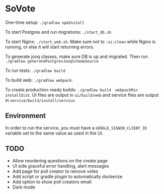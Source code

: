 # SoVote

One-time setup: `./gradlew npmInstall`

To start Postgres and run migrations: `./start_db.sh`

To start Nginx: `./start_web.sh`. Make sure *not* to `:ui:clean` while 
Nginx is running, or else it will start returning errors.

To generate jooq classes, make sure DB is up and migrated. Then run 
`./gradlew generatePostgresJooqSchemaSource`

To run tests: `./gradlew build`

To build web: `./gradlew webpack`.

To create production-ready builds: `./gradlew build 
webpackMin installDist`. UI files are output in `ui/build/web` and 
service files are output in `service/build/install/service`.

## Environment

In order to run the service, you must have a `GOOGLE_SIGNIN_CLIENT_ID` 
variable set to the same value as used in the UI.

## TODO
* Allow reordering questions on the create page
* UI side graceful error handling, alert messages
* Add page for poll creator to remove votes
* Add script or gradle plugin to automatically dockerize
* Add option to show poll creators email
* Dark mode
